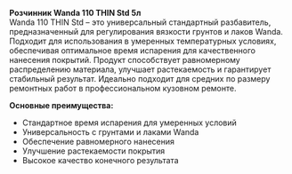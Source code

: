 **Розчинник Wanda 110 THIN Std 5л**  
Wanda 110 THIN Std – это универсальный стандартный разбавитель, предназначенный для регулирования вязкости грунтов и лаков Wanda. Подходит для использования в умеренных температурных условиях, обеспечивая оптимальное время испарения для качественного нанесения покрытий. Продукт способствует равномерному распределению материала, улучшает растекаемость и гарантирует стабильный результат. Идеально подходит для средних по размеру ремонтных работ в профессиональном кузовном ремонте.

**Основные преимущества:**
- Стандартное время испарения для умеренных условий
- Универсальность с грунтами и лаками Wanda
- Обеспечение равномерного нанесения
- Улучшение растекаемости покрытия
- Высокое качество конечного результата


